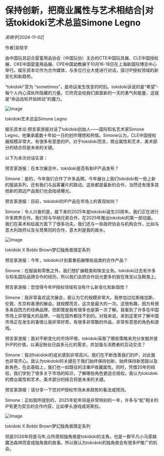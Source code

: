 # 保持创新，把商业属性与艺术相结合|对话tokidoki艺术总监Simone Legno

*吴晓宇|2024-11-02|*

作者|吴晓宇

由中国玩具迎合婴童用品协会（中国玩协）主办的CTE中国玩具展、CLE中国授权展、CKE中国婴童用品展、CPE中国幼教展于10月16-18日在上海新国际博览中心举行。娱乐资本论作为合作媒体，与多位行业大佬进行对话，探讨IP授权领域的新变化和新趋势。

“tokidoki”意为 “sometimes”，是命运发生改变的时刻。tokidoki诉说的是“希望”-每个人内心深处所隐藏的力量。它终究会给我们直面新的一天的勇气和能量，这就是“命运齿轮开始转动”的魔力。

![Image](https://mp.toutiao.com/mp/agw/article_material/open_image/get?code=MDhkOWY2N2NmMWVkZWUwMzEwNzFmZmEzNjEwOWU2MmQsMTczMDU0MzM0ODY0Ng==)

tokidoki艺术总监Simone Legno

娱乐资本论·预言家游报对话了tokidoki创始人——国际知名艺术家Simone Legno，他秉承着数十年如一日的创作理想和热情。Simone认为，CLE中国授权展规模非常大，有很多有意思的IP。对于tokidoki而言，商业属性和艺术、美术部分的结合将是未来的关键。

以下为本次对话实录：

预言家游报：在本次展览中，tokidoki是否有新IP产品发布？

Simone：是的，今年我们合作了许多品牌。今年展台上我们tokidoki有一些上新的服装系列，还有我们与品客薯片的联动。这些都是最新的合作，当然还有很多其他新的周边产品我们也会陆续曝光。

预言家游报：目前，tokidoki的IP产品在市场上的表现如何？

Simone：令人兴奋的是，接下来的2025年是tokidoki诞生20周年。我们正在进行许多跨界合作。我们将与华纳兄弟合作，在2025年推出tokidoki的第一部动画。我们在美术和绘画方面下了很多功夫。我们还与一些政府协会与机构合作，比如与意大利政府以及与梵蒂冈的合作，意大利是我的故乡。

![Image](https://mp.toutiao.com/mp/agw/article_material/open_image/get?code=MmQzN2M3Zjk0YWU2MjM4NDgyMTYzYzYxZGQzODIyNTUsMTczMDU0MzM0ODY0Ng==)

tokidoki X Bobbi Brown梦幻独角兽限定系列

预言家游报：今年，tokidoki计划着重拓展哪些品类的合作产品？

Simone：在服装和零售之外，我们想扩展鞋类和珠宝业务。tokidoki过去有许多与知名国际品牌合作的经历。所以我们会把合作目光更多的放在珠宝以及鞋类上。

预言家游报：您觉得今年IP授权领域有没有什么新变化和新趋势？

Simone：我非常喜欢这次展会，我认为它的规模非常大。我参加过拉斯维加斯、伦敦、东京和香港的展会。就规模而言，这次是最大的一次。这很有趣，因为有很多来自西方的经典品牌，但即使是我有很多也是第一次了解。我看到了许多在中国市场上非常强大的品牌，一般在国外都找不到的。对我来说，来到这里并了解中国市场正在发生的事情让我非常好奇。有很多非常酷的作品，非常有意思的角色和游戏。

预言家游报：面对不断变化的市场环境，tokidoki采取了哪些策略来充分发掘并提升IP的价值，以满足粉丝日益多元化的需求，并加强与消费者的互动交流？

Simone：我对tokidoki的成长感到非常高兴。我们在不断改善我们的IP，对此我也非常开心。我认为tokidoki的关键在于我们始终保持创新，始终保持新思路以及新角色，在此基础上，我们也一如既往的注重IP收藏属性。同时，凭借20年的经验，我们学到了很多关于市场的知识，了解哪些角色更适合授权。我认为tokidoki的商业属性和艺术、美术部分的结合将是未来的关键。

预言家游报：请分享一下您对IP授权市场未来趋势的看法或预测。

Simone：正如我所提到的，2025年蛇年将是非常特别的一年，许多与“蛇”相关的IP有更为契合的合作内容，比如拳头游戏或哥斯拉。

![Image](https://mp.toutiao.com/mp/agw/article_material/open_image/get?code=NGJiNmM3ODYwNWNjNTg3ZDg5MDc5MTJmZDk3MTE3ZjIsMTczMDU0MzM0ODY0Ng==)

tokidoki X Bobbi Brown梦幻独角兽限定系列

但是2026年将是马年,众所周知独角兽是tokidoki的主角，也是一群平凡小马穿越魔法森林而变成独角兽的故事。所以我认为tokidoki的独角兽会有很多IP推广的机会。

